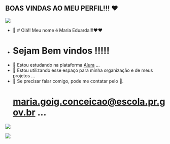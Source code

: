 ## BOAS VINDAS AO MEU PERFIL!!! ❤️

![](https://media.tenor.com/M0Sy7NiaaX4AAAAC/red-heart-heart.gif)


- 👋 # Olá!! Meu nome é Maria Eduarda!!!❤️❤️
-  # Sejam Bem vindos !!!!!
- 👀 Estou estudando na plataforma [Alura](https://www.alura.com.br)  ...
- 🌱 Estou utilizando esse espaço para minha organização e de meus projetos ...
- 💞️ Se precisar falar comigo, pode me contatar pelo 📧.
  # maria.goig.conceicao@escola.pr.gov.br ...

![](https://i.giphy.com/media/v1.Y2lkPTc5MGI3NjExOG01YjFpMW4yMTJicXFwMG0xOHV3MnEwcDRicmxrMHFjY2Y2MGxxOCZlcD12MV9pbnRlcm5hbF9naWZfYnlfaWQmY3Q9Zw/RLEdq1A9PT0BZo27s3/giphy.gif) 

![](https://i.giphy.com/media/v1.Y2lkPTc5MGI3NjExa3FyaXJtZjU1cWo0aW9hMGg0N3kwaGkxOGg1eHJmMDN5bm5nYzVvcyZlcD12MV9pbnRlcm5hbF9naWZfYnlfaWQmY3Q9Zw/3oEjI53nBYOOEQgDcY/giphy.gif) 

